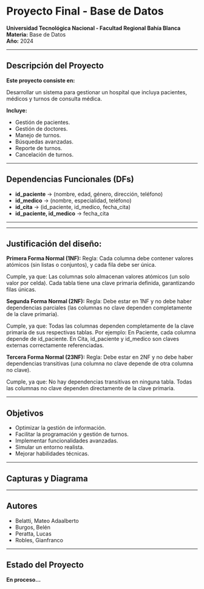 # Proyecto Final - Base de Datos
**Universidad Tecnológica Nacional - Facultad Regional Bahía Blanca**  
**Materia:** Base de Datos  
**Año:** 2024  

---

## Descripción del Proyecto  
**Este proyecto consiste en:**

Desarrollar un sistema para gestionar un hospital que incluya pacientes, médicos y turnos de consulta médica.

**Incluye:**  
-   Gestión de pacientes.
-   Gestión de doctores.
-   Manejo de turnos.
-   Búsquedas avanzadas.
-   Reporte de turnos.
-   Cancelación de turnos.

---
## Dependencias Funcionales (DFs)
- **id_paciente** -> (nombre, edad, género, dirección, teléfono)
- **id_medico** -> (nombre, especialidad, teléfono)
- **id_cita** -> (id_paciente, id_medico, fecha_cita)
- **id_paciente, id_medico** -> fecha_cita

 


  




---






---
## Justificación del diseño:

**Primera Forma Normal (1NF):**
Regla: Cada columna debe contener valores atómicos (sin listas o conjuntos), y cada fila debe ser única.

Cumple, ya que:
Las columnas solo almacenan valores atómicos (un solo valor por celda).
Cada tabla tiene una clave primaria definida, garantizando filas únicas.

**Segunda Forma Normal (2NF):**
Regla: Debe estar en 1NF y no debe haber dependencias parciales (las columnas no clave dependen completamente de la clave primaria).

Cumple, ya que:
Todas las columnas dependen completamente de la clave primaria de sus respectivas tablas. Por ejemplo:
En Paciente, cada columna depende de id_paciente.
En Cita, id_paciente y id_medico son claves externas correctamente referenciadas.

**Tercera Forma Normal (23NF):**
Regla: Debe estar en 2NF y no debe haber dependencias transitivas (una columna no clave depende de otra columna no clave).

Cumple, ya que:
No hay dependencias transitivas en ninguna tabla. Todas las columnas no clave dependen directamente de la clave primaria.


---
## Objetivos  
-  Optimizar la gestión de información.
-  Facilitar la programación y gestión de turnos.
-  Implementar funcionalidades avanzadas.
-  Simular un entorno realista.
-  Mejorar habilidades técnicas.

---

## Capturas y Diagrama






---


## Autores
- Belatti, Mateo Adaalberto
- Burgos, Belén
- Peratta, Lucas
- Robles, Gianfranco



---

## Estado del Proyecto
**En proceso...**

